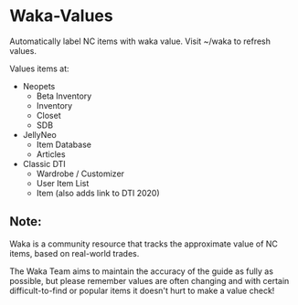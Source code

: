 # Waka-Values
Automatically label NC items with waka value. Visit ~/waka to refresh values.

Values items at:
- Neopets 
  - Beta Inventory
  - Inventory
  - Closet
  - SDB
- JellyNeo 
  - Item Database
  - Articles
- Classic DTI
  - Wardrobe / Customizer
  - User Item List
  - Item (also adds link to DTI 2020)


## Note:
Waka is a community resource that tracks the approximate value of NC items, based on real-world trades.

The Waka Team aims to maintain the accuracy of the guide as fully as possible, but please remember values are often changing and with certain difficult-to-find or popular items it doesn't hurt to make a value check!
